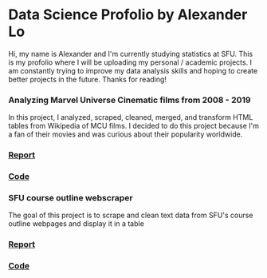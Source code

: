 # Data Science Profolio by Alexander Lo

Hi, my name is Alexander and I'm currently studying statistics at SFU. This is my profolio where I will be uploading my personal / academic projects. I am constantly trying to improve my data analysis skills and hoping to create better projects in the future. Thanks for reading!

### Analyzing Marvel Universe Cinematic films from 2008 - 2019
In this project, I analyzed, scraped, cleaned, merged, and transform HTML tables from Wikipedia of MCU films. I decided to do this project because I'm a fan of their movies and was curious about their popularity worldwide.
### [Report](http://rpubs.com/alexlo97/499603)
### [Code](https://github.com/alexlo97/Profolio/blob/master/Analysis%20of%20MCU%20films/Analysis_MCU.Rmd)

### SFU course outline webscraper 
The goal of this project is to scrape and clean text data from SFU's course outline webpages and display it in a table
### [Report](http://rpubs.com/alexlo97/499396)
### [Code](https://github.com/alexlo97/Profolio/blob/master/SFU_webscraper.Rmd)
